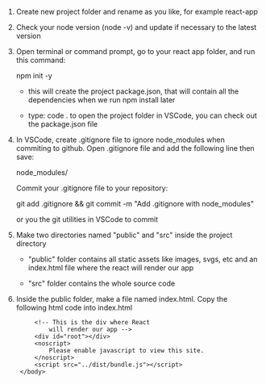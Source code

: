 1) Create new project folder and rename as you like, for example react-app

2) Check your node version (node -v) and update if necessary to the latest version

3) Open terminal or command prompt, go to your react app folder, and run this
   command:

    npm init -y

    - this will create the project package.json, that will contain all the 
    dependencies when we run npm install later

    - type: code . to open the project folder in VSCode, you can check out the 
    package.json file

4) In VSCode, create .gitignore file to ignore node_modules when commiting to github.
   Open .gitignore file and add the following line then save:
   
   node_modules/

   Commit your .gitignore file to your repository:

   git add .gitignore && git commit -m "Add .gitignore with node_modules"

   or you the git utilities in VSCode to commit

5) Make two directories named "public" and "src" inside the project directory
    - "public" folder contains all static assets like images, svgs, etc
      and an index.html file where the react will render our app

    - "src" folder contains the whole source code

6) Inside the public folder, make a file named index.html. 
   Copy the following html code into index.html

    <!DOCTYPE html>
    <html lang="en">
        <head>
            <meta charset="UTF-8">
            <meta http-equiv="X-UA-Compatible" content="IE=edge">
            <meta name="viewport" content=
                "width=device-width, initial-scale=1.0">
            <title>Basic Boilerplate of React</title>
        </head>
        <body>

            <!-- This is the div where React 
                will render our app -->
            <div id="root"></div>
            <noscript>
                Please enable javascript to view this site.
            </noscript>
            <script src="../dist/bundle.js"></script>
        </body>
    </html>